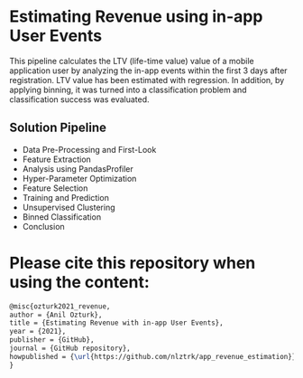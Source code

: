 # Estimating Revenue using in-app User Events

This pipeline calculates the LTV (life-time value) value of a mobile application user by analyzing the in-app events within the first 3 days after registration. LTV value has been estimated with regression. In addition, by applying binning, it was turned into a classification problem and classification success was evaluated.
  
 ## Solution Pipeline
- Data Pre-Processing and First-Look
- Feature Extraction
- Analysis using PandasProfiler
- Hyper-Parameter Optimization
- Feature Selection
- Training and Prediction
- Unsupervised Clustering
- Binned Classification
- Conclusion

# Please cite this repository when using the content:
```latex
@misc{ozturk2021_revenue,
author = {Anil Ozturk},
title = {Estimating Revenue with in-app User Events},
year = {2021},
publisher = {GitHub},
journal = {GitHub repository},
howpublished = {\url{https://github.com/nlztrk/app_revenue_estimation}},
}
